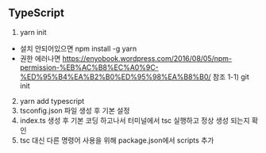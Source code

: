 ## TypeScript

1) yarn init
- 설치 안되어있으면 npm install -g yarn
- 권한 에러나면 https://enyobook.wordpress.com/2016/08/05/npm-permission-%EB%AC%B8%EC%A0%9C-%ED%95%B4%EA%B2%B0%ED%95%98%EA%B8%B0/ 참조
1-1) git init
2) yarn add typescript
3) tsconfig.json 파일 생성 후 기본 설정
4) index.ts 생성 후 기본 코딩 하고나서 터미널에서 tsc 실행하고 정상 생성 되는지 확인
5) tsc 대신 다른 명령어 사용을 위해 package.json에서 scripts 추가